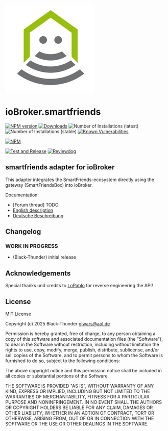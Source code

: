 ![Logo](admin/smartfriends.png)

# ioBroker.smartfriends

[![NPM version](http://img.shields.io/npm/v/iobroker.smartfriends.svg)](https://www.npmjs.com/package/iobroker.smartfriends)
[![Downloads](https://img.shields.io/npm/dm/iobroker.smartfriends.svg)](https://www.npmjs.com/package/iobroker.smartfriends)
![Number of Installations (latest)](http://iobroker.live/badges/smartfriends-installed.svg)
![Number of Installations (stable)](http://iobroker.live/badges/smartfriends-stable.svg)
[![Known Vulnerabilities](https://snyk.io/test/github/Black-Thunder/ioBroker.smartfriends/badge.svg)](https://snyk.io/test/github/Black-Thunder/ioBroker.smartfriends)

[![NPM](https://nodei.co/npm/iobroker.smartfriends.png?downloads=true)](https://nodei.co/npm/iobroker.smartfriends/)

[![Test and Release](https://github.com/Black-Thunder/ioBroker.smartfriends/actions/workflows/test-and-release.yml/badge.svg)](https://github.com/Black-Thunder/ioBroker.smartfriends/actions/workflows/test-and-release.yml) [![Reviewdog](https://github.com/Black-Thunder/ioBroker.smartfriends/actions/workflows/code-quality.yml/badge.svg)](https://github.com/Black-Thunder/ioBroker.smartfriends/actions/workflows/code-quality.yml)

## smartfriends adapter for ioBroker

This adapter integrates the SmartFriends-ecosystem directly using the gateway (SmartFriendsBox) into ioBroker.

Documentation:

- [Forum thread] TODO
- [English description](https://github.com/Black-Thunder/ioBroker.smartfriends/tree/master/docs/en/smartfriends.md)
- [Deutsche Beschreibung](https://github.com/Black-Thunder/ioBroker.smartfriends/tree/master/docs/de/smartfriends.md)

## Changelog

<!--
	Placeholder for the next version (at the beginning of the line):
	### __WORK IN PROGRESS__
-->

### **WORK IN PROGRESS**

- (Black-Thunder) initial release

## Acknowledgements

Special thanks und credits to [LoPablo](https://github.com/LoPablo/SchellenbergApi) for reverse engineering the API!

## License

MIT License

Copyright (c) 2025 Black-Thunder <glwars@aol.de>

Permission is hereby granted, free of charge, to any person obtaining a copy
of this software and associated documentation files (the "Software"), to deal
in the Software without restriction, including without limitation the rights
to use, copy, modify, merge, publish, distribute, sublicense, and/or sell
copies of the Software, and to permit persons to whom the Software is
furnished to do so, subject to the following conditions:

The above copyright notice and this permission notice shall be included in all
copies or substantial portions of the Software.

THE SOFTWARE IS PROVIDED "AS IS", WITHOUT WARRANTY OF ANY KIND, EXPRESS OR
IMPLIED, INCLUDING BUT NOT LIMITED TO THE WARRANTIES OF MERCHANTABILITY,
FITNESS FOR A PARTICULAR PURPOSE AND NONINFRINGEMENT. IN NO EVENT SHALL THE
AUTHORS OR COPYRIGHT HOLDERS BE LIABLE FOR ANY CLAIM, DAMAGES OR OTHER
LIABILITY, WHETHER IN AN ACTION OF CONTRACT, TORT OR OTHERWISE, ARISING FROM,
OUT OF OR IN CONNECTION WITH THE SOFTWARE OR THE USE OR OTHER DEALINGS IN THE
SOFTWARE.
